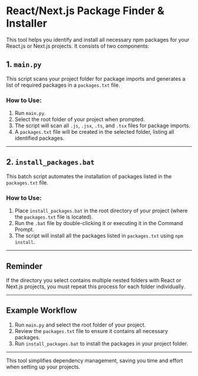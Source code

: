 # React/Next.js Package Finder & Installer

This tool helps you identify and install all necessary npm packages for your React.js or Next.js projects. It consists of two components:

## 1. `main.py`
This script scans your project folder for package imports and generates a list of required packages in a `packages.txt` file.

### How to Use:
1. Run `main.py`.
2. Select the root folder of your project when prompted.
3. The script will scan all `.js`, `.jsx`, `.ts`, and `.tsx` files for package imports.
4. A `packages.txt` file will be created in the selected folder, listing all identified packages.

---

## 2. `install_packages.bat`
This batch script automates the installation of packages listed in the `packages.txt` file.

### How to Use:
1. Place `install_packages.bat` in the root directory of your project (where the `packages.txt` file is located).
2. Run the `.bat` file by double-clicking it or executing it in the Command Prompt.
3. The script will install all the packages listed in `packages.txt` using `npm install`.

---

## Reminder
If the directory you select contains multiple nested folders with React or Next.js projects, you must repeat this process for each folder individually.

---

## Example Workflow
1. Run `main.py` and select the root folder of your project.
2. Review the `packages.txt` file to ensure it contains all necessary packages.
3. Run `install_packages.bat` to install the packages in your project folder.

---

This tool simplifies dependency management, saving you time and effort when setting up your projects.
